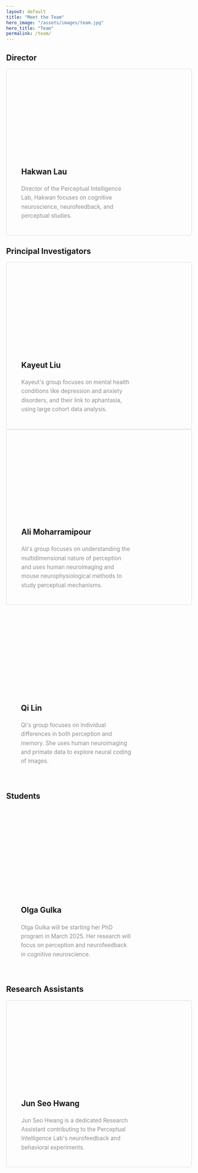 ```yaml
---
layout: default
title: "Meet the Team"
hero_image: "/assets/images/team.jpg"
hero_title: "Team"
permalink: /team/
---
```


<!-- Director Section -->
<section class="team-section">
    <div class="section-title">
        <h2><span>Director</span></h2>
    </div>
    <div class="row justify-content-center">
        <!-- Hardcoded Director Section -->
        <div class="col-md-6 col-lg-6 mb-30px">
            <!-- Wrap entire card with hyperlink -->
            <a href="{{ site.baseurl }}/team/hakwan-lau" class="text-dark" style="text-decoration: none;">
                <div class="listfeaturedtag h-100 d-flex" style="border: 1px solid rgba(0, 0, 0, 0.125); border-radius: 0.25rem; padding: 20px;">
                    <!-- Image Section (left side) -->
                    <div class="featured-box-img-cover" style="background-image: url('/assets/images/team/hakwan.png'); background-size: cover; background-position: center; width: 35%; height: auto; aspect-ratio: 3 / 4; border-radius: 0.25rem;">
                    </div>
                    <!-- Content Section (right side) -->
                    <div class="card-body text-left" style="width: 65%; padding-left: 20px;">
                        <h2 class="card-title" style="font-size: 1.3rem; font-weight: 700; line-height: 1.25;">
                            Hakwan Lau
                        </h2>
                        <h4 class="card-text" style="color: rgba(0, 0, 0, .44); font-size: 0.95rem; line-height: 1.6; font-weight: 400;">
                            Director of the Perceptual Intelligence Lab, Hakwan focuses on cognitive neuroscience, neurofeedback, and perceptual studies.
                        </h4>
                    </div>
                </div>
            </a>
        </div>
    </div>
</section>

<!-- Principal Investigators Section -->
<section class="team-section">
    <div class="section-title">
        <h2><span>Principal Investigators</span></h2>
    </div>
    <div class="row justify-content-center">
        <!-- Kayuet Liu -->
        <div class="col-md-6 col-lg-6 mb-30px">
            <a href="{{ site.baseurl }}/team/kayeut-liu" class="text-dark" style="text-decoration: none;">
                <div class="listfeaturedtag h-100 d-flex" style="border: 1px solid rgba(0, 0, 0, 0.125); border-radius: 0.25rem; padding: 20px;">
                <!-- Image Section (left side) -->
                    <div class="featured-box-img-cover" style="background-image: url('/assets/images/team/kayuet.jpg'); background-size: cover; background-position: center; width: 35%; height: auto; aspect-ratio: 3 / 4; border-radius: 0.25rem;">
                    </div>
                    <!-- Content Section (right side) -->
                    <div class="card-body text-left" style="width: 65%; padding-left: 20px;">
                        <h2 class="card-title" style="font-size: 1.3rem; font-weight: 700; line-height: 1.25;">
                            Kayeut Liu
                        </h2>
                        <h4 class="card-text" style="color: rgba(0, 0, 0, .44); font-size: 0.95rem; line-height: 1.6; font-weight: 400;">
                            Kayeut's group focuses on mental health conditions like depression and anxiety disorders, and their link to aphantasia, using large cohort data analysis.
                        </h4>
                    </div>
                </div>
            </a>
        </div>
        <!-- Ali Moharramipour -->
        <div class="col-md-6 col-lg-6 mb-30px">
            <a href="{{ site.baseurl }}/team/ali-moharramipour" class="text-dark" style="text-decoration: none;">
                <div class="listfeaturedtag h-100 d-flex" style="border: 1px solid rgba(0, 0, 0, 0.125); border-radius: 0.25rem; padding: 20px;">
                <!-- Image Section (left side) -->
                    <div class="featured-box-img-cover" style="background-image: url('/assets/images/team/ali.jpg'); background-size: cover; background-position: center; width: 35%; height: auto; aspect-ratio: 3 / 4; border-radius: 0.25rem;">
                    </div>
                    <!-- Content Section (right side) -->
                    <div class="card-body text-left" style="width: 65%; padding-left: 20px;">
                        <h2 class="card-title" style="font-size: 1.3rem; font-weight: 700; line-height: 1.25;">
                            Ali Moharramipour
                        </h2>
                        <h4 class="card-text" style="color: rgba(0, 0, 0, .44); font-size: 0.95rem; line-height: 1.6; font-weight: 400;">
                            Ali's group focuses on understanding the multidimensional nature of perception and uses human neuroimaging and mouse neurophysiological methods to study perceptual mechanisms.
                        </h4>
                    </div>
                </div>
            </a>
        </div>
        <!-- Qi Lin -->
        <div class="col-md-6 col-lg-6 mb-30px">
            <a href="{{ site.baseurl }}/team/qi-lin" class="text-dark" style="text-decoration: none;">
                <div class="listfeaturedtag h-100 d-flex" style="border: 1px solid rgba(0, 0, 0, 0.125)); border-radius: 0.25rem; padding: 20px;">
                <!-- Image Section (left side) -->
                    <div class="featured-box-img-cover" style="background-image: url('/assets/images/team/qi.jpg'); background-size: cover; background-position: center; width: 35%; height: auto; aspect-ratio: 3 / 4; border-radius: 0.25rem;">
                    </div>
                    <!-- Content Section (right side) -->
                    <div class="card-body text-left" style="width: 65%; padding-left: 20px;">
                        <h2 class="card-title" style="font-size: 1.3rem; font-weight: 700; line-height: 1.25;">
                            Qi Lin
                        </h2>
                        <h4 class="card-text" style="color: rgba(0, 0, 0, .44); font-size: 0.95rem; line-height: 1.6; font-weight: 400;">
                            Qi's group focuses on individual differences in both perception and memory. She uses human neuroimaging and primate data to explore neural coding of images.
                        </h4>
                    </div>
                </div>
            </a>
        </div>
    </div>
</section>

<!-- Students Section -->
<section class="team-section">
    <div class="section-title">
        <h2><span>Students</span></h2>
    </div>
    <div class="row justify-content-center">
        <div class="col-md-6 col-lg-6 mb-30px">
            <a href="{{ site.baseurl }}/team/olga-gulka" class="text-dark" style="text-decoration: none;">
                <div class="listfeaturedtag h-100 d-flex" style="border: 1px solid rgba(0, 0, 0, 0.125)); border-radius: 0.25rem; padding: 20px;">
                <!-- Image Section (left side) -->
                    <div class="featured-box-img-cover" style="background-image: url('/assets/images/team/olga.jpg'); background-size: cover; background-position: center; width: 35%; height: auto; aspect-ratio: 3 / 4; border-radius: 0.25rem;">
                    </div>
                    <!-- Content Section (right side) -->
                    <div class="card-body text-left" style="width: 65%; padding-left: 20px;">
                        <h2 class="card-title" style="font-size: 1.3rem; font-weight: 700; line-height: 1.25;">
                            Olga Gulka
                        </h2>
                        <h4 class="card-text" style="color: rgba(0, 0, 0, .44); font-size: 0.95rem; line-height: 1.6; font-weight: 400;">
                            Olga Gulka will be starting her PhD program in March 2025. Her research will focus on perception and neurofeedback in cognitive neuroscience.
                        </h4>
                    </div>
                </div>
            </a>
        </div>
    </div>
</section>

<!-- Research Assistants Section -->
<section class="team-section">
    <div class="section-title">
        <h2><span>Research Assistants</span></h2>
    </div>
    <div class="row justify-content-center">
        <div class="col-md-6 col-lg-6 mb-30px">
            <a href="{{ site.baseurl }}/team/jun-seo-hwang" class="text-dark" style="text-decoration: none;">
                <div class="listfeaturedtag h-100 d-flex" style="border: 1px solid rgba(0, 0, 0, 0.125); border-radius: 0.25rem; padding: 20px;">
                <!-- Image Section (left side) -->
                    <div class="featured-box-img-cover" style="background-image: url('/assets/images/team/junseo.jpeg'); background-size: cover; background-position: center; width: 35%; height: auto; aspect-ratio: 3 / 4; border-radius: 0.25rem;">
                    </div>
                    <!-- Content Section (right side) -->
                    <div class="card-body text-left" style="width: 65%; padding-left: 20px;">
                        <h2 class="card-title" style="font-size: 1.3rem; font-weight: 700; line-height: 1.25;">
                            Jun Seo Hwang
                        </h2>
                        <h4 class="card-text" style="color: rgba(0, 0, 0, .44); font-size: 0.95rem; line-height: 1.6; font-weight: 400;">
                            Jun Seo Hwang is a dedicated Research Assistant contributing to the Perceptual Intelligence Lab's neurofeedback and behavioral experiments.
                        </h4>
                    </div>
                </div>
            </a>
        </div>
    </div>
</section>
